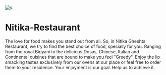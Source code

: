 ![s](https://user-images.githubusercontent.com/89023766/129571937-7a8e07d3-4bc2-4271-b29c-c90cc876cb1d.PNG)
# Nitika-Restaurant
The love for food makes you stand out from all.  So, in Nitika Gheshta Restaurant, we try to find the best choice of food, specially for you. Ranging from the royal Biriyani to the delicious Dosas, Chinese, Italian and Continental cuisines that are bound to make you feel "Greedy". Enjoy the lip smacking tastes exclusively from our ovens at our place or feel free to order them to your residence.  Your enjoyment is our goal. Help us to achieve it.
